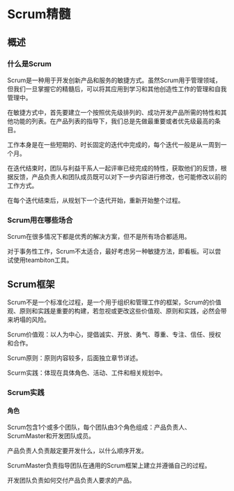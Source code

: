 # Scrum精髓

## 概述

### 什么是Scrum

Scrum是一种用于开发创新产品和服务的敏捷方式。虽然Scrum用于管理领域，但我们一旦掌握它的精髓后，可以将其应用到学习和其他创造性工作的管理和自我管理中。

在敏捷方式中，首先要建立一个按照优先级排列的、成功开发产品所需的特性和其他功能的列表。在产品列表的指导下，我们总是先做最重要或者优先级最高的条目。

工作本身是在一些短期的、时长固定的迭代中完成的，每个迭代一般是从一周到一个月。

在迭代结束时，团队与利益干系人一起评审已经完成的特性，获取他们的反馈，根据反馈，产品负责人和团队成员既可以对下一步内容进行修改，也可能修改以前的工作方式。

在每个迭代结束后，从规划下一个迭代开始，重新开始整个过程。

### Scrum用在哪些场合

Scrum在很多情况下都是优秀的解决方案，但不是所有场合都适用。

对于事务性工作，Scrum不太适合，最好考虑另一种敏捷方法，即看板。可以尝试使用teambiton工具。

## Scrum框架

Scrum不是一个标准化过程，是一个用于组织和管理工作的框架，Scrum的价值观、原则和实践是重要的构建，若忽视或更改这些价值观、原则和实践，必然会带来坍塌的风险。

Scrum价值观：以人为中心，提倡诚实、开放、勇气、尊重、专注、信任、授权和合作。

Scrum原则：原则内容较多，后面独立章节详述。

Scurm实践：体现在具体角色、活动、工件和相关规划中。

### Scrum实践

#### 角色

Scrum包含1个或多个团队，每个团队由3个角色组成：产品负责人、ScrumMaster和开发团队成员。

产品负责人负责敲定要开发什么，以什么顺序开发。

ScrumMaster负责指导团队在通用的Scrum框架上建立并遵循自己的过程。

开发团队负责如何交付产品负责人要求的产品。
